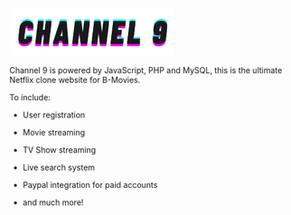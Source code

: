 
![Image of Channel9-01](https://github.com/miadugas/channel9/blob/main/assets/images/logo2.png)


 Channel 9 is powered by JavaScript, PHP and MySQL, this is the ultimate Netflix clone website for B-Movies.

To include:

* User registration

* Movie streaming

* TV Show streaming

* Live search system

* Paypal integration for paid accounts

* and much more!